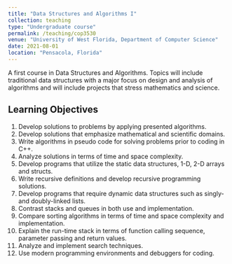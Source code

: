 ```yaml
---
title: "Data Structures and Algorithms I"
collection: teaching
type: "Undergraduate course"
permalink: /teaching/cop3530
venue: "University of West Florida, Department of Computer Science"
date: 2021-08-01
location: "Pensacola, Florida"
---
```


A first course in Data Structures and Algorithms.
Topics will include traditional data structures with a major focus on design and analysis of algorithms and will include projects that stress mathematics and science.

## Learning Objectives
1. Develop solutions to problems by applying presented algorithms.
1. Develop solutions that emphasize mathematical and scientific domains.
1. Write algorithms in pseudo code for solving problems prior to coding in C++.
1. Analyze solutions in terms of time and space complexity.
1. Develop programs that utilize the static data structures, 1-D, 2-D arrays and structs.
1. Write recursive definitions and develop recursive programming solutions.
1. Develop programs that require dynamic data structures such as singly- and doubly-linked lists.
1. Contrast stacks and queues in both use and implementation.
1. Compare sorting algorithms in terms of time and space complexity and implementation.
1. Explain the run-time stack in terms of function calling sequence, parameter passing and return values.
1. Analyze and implement search techniques.
1. Use modern programming environments and debuggers for coding.
